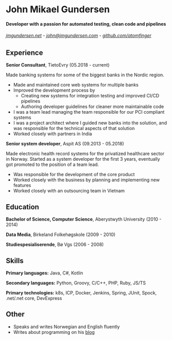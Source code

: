 John Mikael Gundersen
===================

#### Developer with a passion for automated testing, clean code and pipelines
###### [jmgundersen.net](https://www.jmgundersen.net/) - john@jmgundersen.com - [github.com/atomfinger](https://github.com/atomfinger/)

Experience
----------
**Senior Consultant**, TietoEvry (05.2018 - current)

Made banking systems for some of the biggest banks in the Nordic region.

 * Made and maintained core web systems for multiple banks
 * Improved the development process by
    * Creating new systems for integration testing and improved CI/CD pipelines
    * Authoring developer guidelines for cleaner more maintainable code
 * I was a team lead managing the team responsible for our PCI compliant systems
 * I was a project architect where I guided new banks into the solution, and was responsible for the technical aspects of that solution
 * Worked closely with partners in India

**Senior system developer**, Aspit AS (09.2013 - 05.2018)

Made electronic health record systems for the privatized healthcare sector in Norway. Started as a system developer for the first 3 years, eventually got promoted to the position of a team lead.

 * Was responsible for the development of the core product
 * Worked closely with the business by planning and implementing new features
 * Worked closely with an outsourcing team in Vietnam

Education
----------
**Bachelor of Science, Computer Science**, Aberystwyth University (2010 - 2014)

**Data Media**, Birkeland Folkehøgskole (2009 - 2010)

**Studiespesialiserende**, Bø Vgs (2006 - 2008)

Skills
----------
**Primary languages:** Java, C#, Kotlin

**Secondary languages:** Python, Groovy, C/C++, PHP, Ruby, JS/TS

**Primary technologies:** k8s, ICP, Docker, Jenkins, Spring, JUnit, Spock, .net/.net core, DevExpress

Other
----------
 * Speaks and writes Norwegian and English fluently
 * Writes about programming on his [blog](https://www.jmgundersen.net/blog)
